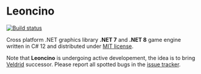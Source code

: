 # Leoncino

[![Build status](https://github.com/amerkoleci/leoncino/workflows/Build/badge.svg)](https://github.com/amerkoleci/leoncino/actions)

Cross platform .NET graphics library **.NET 7** and **.NET 8** game engine written in C# 12 and distributed under [MIT license](https://github.com/amerkoleci/leoncino/blob/main/LICENSE).

Note that **Leoncino** is undergoing active developement, the idea is to bring [Veldrid](https://github.com/veldrid/veldrid) successor. Please report all spotted bugs in the [issue tracker](https://github.com/amerkoleci/leoncino/issues).
